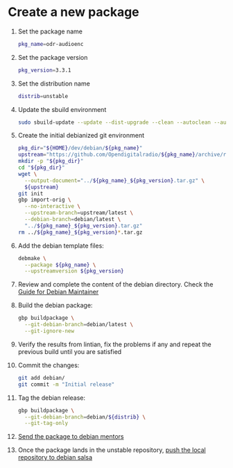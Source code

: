 # Create a new package

1. Set the package name

   ```sh
   pkg_name=odr-audioenc
   ```

1. Set the package version

   ```sh
   pkg_version=3.3.1
   ```

1. Set the distribution name

   ```sh
   distrib=unstable
   ```

1. Update the sbuild environment

   ```sh
   sudo sbuild-update --update --dist-upgrade --clean --autoclean --autoremove ${distrib}
   ```

1. Create the initial debianized git environment

   ```sh
   pkg_dir="${HOME}/dev/debian/${pkg_name}"
   upstream="https://github.com/Opendigitalradio/${pkg_name}/archive/refs/tags/v${pkg_version}.tar.gz"
   mkdir -p "${pkg_dir}"
   cd "${pkg_dir}"
   wget \
     --output-document="../${pkg_name}_${pkg_version}.tar.gz" \
     ${upstream}
   git init
   gbp import-orig \
     --no-interactive \
     --upstream-branch=upstream/latest \
     --debian-branch=debian/latest \
     "../${pkg_name}_${pkg_version}.tar.gz"
   rm ../${pkg_name}_${pkg_version}*.tar.gz
   ```

1. Add the debian template files:

   ```sh
   debmake \
     --package ${pkg_name} \
     --upstreamversion ${pkg_version}
   ```

1. Review and complete the content of the debian directory.
Check the [Guide for Debian Maintainer](https://www.debian.org/doc/manuals/debmake-doc/index.en.html)

1. Build the debian package:

   ```sh
   gbp buildpackage \
     --git-debian-branch=debian/latest \
     --git-ignore-new
   ```

1. Verify the results from lintian, fix the problems if any and repeat the
previous build until you are satisfied

1. Commit the changes:

   ```sh
   git add debian/
   git commit -m "Initial release"
   ```

1. Tag the debian release:

   ```sh
   gbp buildpackage \
     --git-debian-branch=debian/${distrib} \
     --git-tag-only
   ```

1. [Send the package to debian mentors](MENTORS.md)

1. Once the package lands in the unstable repository,
[push the local repository to debian salsa](SALSA.md)
